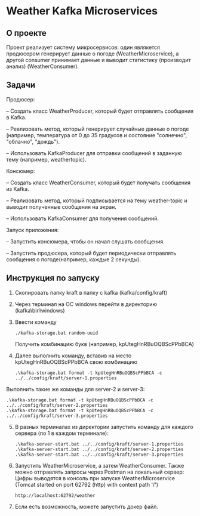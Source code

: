 # Weather Kafka Microservices

## О проекте

Проект реализует систему микросервисов: один являкется продюсером генерирует данные о погоде (WeatherMicroservice), а другой consumer принимает данные и выводит статистику (производит анализ) (WeatherConsumer).

## Задачи
Продюсер:

 – Создать класс WeatherProducer, который будет отправлять сообщения в Kafka.
 
 – Реализовать метод, который генерирует случайные данные о погоде (например, температура
от 0 до 35 градусов и состояние "солнечно", "облачно", "дождь").

 – Использовать KafkaProducer для отправки сообщений в заданную тему (например, weathertopic).
 
Консюмер:

 – Создать класс WeatherConsumer, который будет получать сообщения из Kafka.
 
 – Реализовать метод, который подписывается на тему weather-topic и выводит полученные
сообщения на экран.

 – Использовать KafkaConsumer для получения сообщений.
 
Запуск приложения:

 – Запустить консюмера, чтобы он начал слушать сообщения.
 
 – Запустить продюсера, который будет периодически отправлять сообщения о погоде(например, каждые 2 секунды). 

 ## Инструкция по запуску

 1. Скопировать папку kraft в папку с kafka (kafka/config/kraft)
 2. Через терминал на ОС windows перейти в директорию (kafka\bin\windows)
 3. Ввести команду
    ```
    ./kafka-storage.bat random-uuid
    ```
    
    Получить комбинацию букв (например, kpUtegHnRBuOQBScPPbBCA)
    
 4. Далее выполнить команду, вставив на место kpUtegHnRBuOQBScPPbBCA свою комбинацию
    ```
    .\kafka-storage.bat format -t kpUtegHnRBuOQBScPPbBCA -c ../../config/kraft/server-1.properties
    ```
Выполнить такие же команды для server-2 и server-3:
    
    .\kafka-storage.bat format -t kpUtegHnRBuOQBScPPbBCA -c ../../config/kraft/server-2.properties
    .\kafka-storage.bat format -t kpUtegHnRBuOQBScPPbBCA -c ../../config/kraft/server-3.properties

 5. В разных терминалах из директории запустить команду для каждого сервера (по 1 в каждом терминале):
    ```
    .\kafka-server-start.bat ../../config/kraft/server-1.properties
    .\kafka-server-start.bat ../../config/kraft/server-2.properties
    .\kafka-server-start.bat ../../config/kraft/server-3.properties
    ```

 6. Запустить WeatherMicroservice, а затем WeatherConsumer. Также можно отправлять запросы через Postman на локальный сервер:
Цифры выводятся в консоль при запуске WeatherMicroservice (Tomcat started on port 62792 (http) with context path '/')
     ```
    http://localhost:62792/weather
       ```
 7. Если есть возможность, можете запустить докер файл.
   
